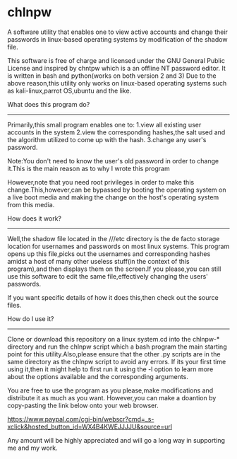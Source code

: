 # chlnpw
A software utility that enables one to view active accounts and change their passwords in linux-based operating systems by modification of the shadow file.

This software is free of charge and licensed under the GNU General Public License and inspired by chntpw which is a an offline NT password editor.
It is written in bash and python(works on both version 2 and 3)
Due to the above reason,this utility only works on linux-based operating systems such as kali-linux,parrot OS,ubuntu and the like. 

What does this program do?
__________________________

Primarily,this small program enables one to:
1.view all existing user accounts in the system
2.view the corresponding hashes,the salt used and the algorithm utilized to come up with the hash.
3.change any user's password.

Note:You don't need to know the user's old password in order to change it.This is the main reason as to why I wrote this program

However,note that you need root privileges in order to make this change.This,however,can be bypassed by booting the operating system on a live boot media and making the change on the host's operating system from this media.

How does it work?
_________________
Well,the shadow file located in the ///etc directory is the de facto storage location for usernames and passwords on most linux systems.
This program opens up this file,picks out the usernames and corresponding hashes amidst a host of many other useless stuff(in the context of this program),and then displays them on the screen.If you please,you can still use this software to edit the same file,effectively changing the users' passwords.

If you want specific details of how it does this,then check out the source files.

How do I use it?
________________
Clone or download this repository on a linux system.cd into the chlnpw-* directory and run the chlnpw script which a bash program the main starting point for this utility.Also,please ensure that the other .py scripts are in the same directory as the chlnpw script to avoid any errors.
If its your first time using it,then it might help to first run it using the -l option to learn more about the options available and the corresponding arguments.


You are free to use the program as you please,make modifications and distribute it as much as you want.
However,you can make a doantion by copy-pasting the link below onto your web browser.

https://www.paypal.com/cgi-bin/webscr?cmd=_s-xclick&hosted_button_id=WX4B4KWEJJJJU&source=url

Any amount will be highly appreciated and will go a long way in supporting me and my work.




